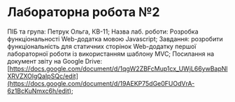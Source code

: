 # Лабораторна робота №2

ПІБ та група: Петрук Ольга, КВ-11; Назва лаб. роботи: Розробка функціональності Web-додатка мовою Javascript; Завдання: розробити функціональність для статичних сторінок Web-додатку першої лабораторної роботи із використанням шаблону MVC; Посилання на документ звіту на Google Drive: [https://docs.google.com/document/d/1qgW2ZBFcMup1cx_UWjL66ywBapNlXRVZXOlgQaIpSQc/edit](https://docs.google.com/document/d/19AEKP75dGe0FUOdVrA-6z1BcKuNmxc6h/edit); 
